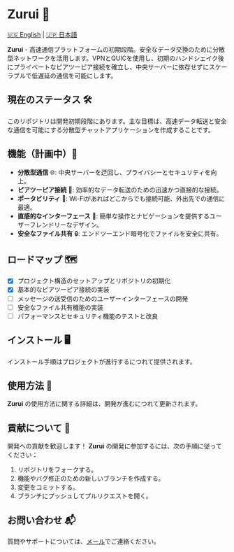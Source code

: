 # Zurui 🚀

[🇺🇸 English](README.md) | [🇯🇵 日本語](README_jap.md)

**Zurui** - 高速通信プラットフォームの初期段階。安全なデータ交換のために分散型ネットワークを活用します。VPNとQUICを使用し、初期のハンドシェイク後にプライベートなピアツーピア接続を確立し、中央サーバーに依存せずにスケーラブルで低遅延の通信を可能にします。

## 現在のステータス 🛠️

このリポジトリは開発初期段階にあります。主な目標は、高速データ転送と安全な通信を可能にする分散型チャットアプリケーションを作成することです。

## 機能（計画中）🌟

-   **分散型通信** 🌐: 中央サーバーを迂回し、プライバシーとセキュリティを向上。
-   **ピアツーピア接続** 🔗: 効率的なデータ転送のための迅速かつ直接的な接続。
-   **ポータビリティ** 📱: Wi-Fiがあればどこからでも接続可能、外出先での通信に最適。
-   **直感的なインターフェース** 🎨: 簡単な操作とナビゲーションを提供するユーザーフレンドリーなデザイン。
-   **安全なファイル共有** 🔒: エンドツーエンド暗号化でファイルを安全に共有。

## ロードマップ 🗺️

-   [x] プロジェクト構造のセットアップとリポジトリの初期化
-   [x] 基本的なピアツーピア接続の実装
-   [ ] メッセージの送受信のためのユーザーインターフェースの開発
-   [ ] 安全なファイル共有機能の実装
-   [ ] パフォーマンスとセキュリティ機能のテストと改良

## インストール 🖥️

インストール手順はプロジェクトが進行するにつれて提供されます。

## 使用方法 📖

**Zurui** の使用方法に関する詳細は、開発が進むにつれて更新されます。

## 貢献について 🤝

開発への貢献を歓迎します！ **Zurui** の開発に参加するには、次の手順に従ってください：

1. リポジトリをフォークする。
2. 機能やバグ修正のための新しいブランチを作成する。
3. 変更をコミットする。
4. ブランチにプッシュしてプルリクエストを開く。

## お問い合わせ 📬

質問やサポートについては、[メール](mailto:akzestia@gmail.com)でご連絡ください。
